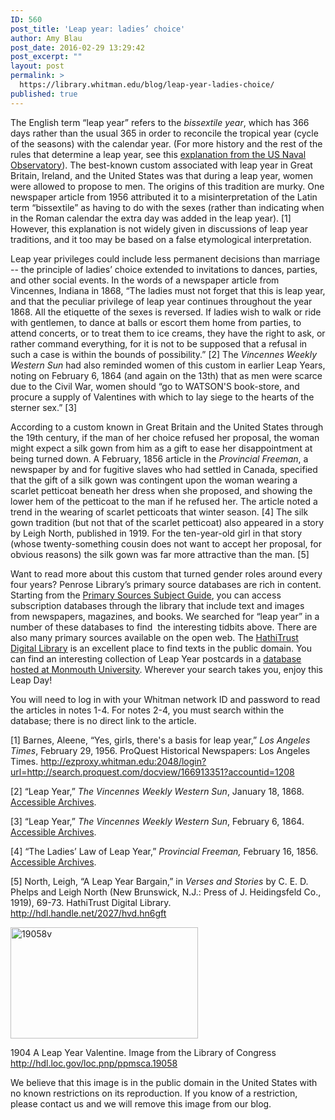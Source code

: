 ```yaml
---
ID: 560
post_title: 'Leap year: ladies’ choice'
author: Amy Blau
post_date: 2016-02-29 13:29:42
post_excerpt: ""
layout: post
permalink: >
  https://library.whitman.edu/blog/leap-year-ladies-choice/
published: true
---
```

The English term “leap year” refers to the <i>bissextile year</i>, which has 366 days rather than the usual 365 in order to reconcile the tropical year (cycle of the seasons) with the calendar year. (For more history and the rest of the rules that determine a leap year, see this <a href="http://aa.usno.navy.mil/faq/docs/leap_years.php">explanation from the US Naval Observatory</a>). The best-known custom associated with leap year in Great Britain, Ireland, and the United States was that during a leap year, women were allowed to propose to men. The origins of this tradition are murky. One newspaper article from 1956 attributed it to a misinterpretation of the Latin term “bissextile” as having to do with the sexes (rather than indicating when in the Roman calendar the extra day was added in the leap year). [1] However, this explanation is not widely given in discussions of leap year traditions, and it too may be based on a false etymological interpretation.

Leap year privileges could include less permanent decisions than marriage -- the principle of ladies’ choice extended to invitations to dances, parties, and other social events. In the words of a newspaper article from Vincennes, Indiana in 1868, “The ladies must not forget that this is leap year, and that the peculiar privilege of leap year continues throughout the year 1868. All the etiquette of the sexes is reversed. If ladies wish to walk or ride with gentlemen, to dance at balls or escort them home from parties, to attend concerts, or to treat them to ice creams, they have the right to ask, or rather command everything, for it is not to be supposed that a refusal in such a case is within the bounds of possibility.” [2] The <i>Vincennes Weekly Western Sun</i> had also reminded women of this custom in earlier Leap Years, noting on February 6, 1864 (and again on the 13th) that as men were scarce due to the Civil War, women should “go to WATSON'S book-store, and procure a supply of Valentines with which to lay siege to the hearts of the sterner sex.” [3]

According to a custom known in Great Britain and the United States through the 19th century, if the man of her choice refused her proposal, the woman might expect a silk gown from him as a gift to ease her disappointment at being turned down. A February, 1856 article in the <i>Provincial</i> <em>Freeman</em>, a newspaper by and for fugitive slaves who had settled in Canada, specified that the gift of a silk gown was contingent upon the woman wearing a scarlet petticoat beneath her dress when she proposed, and showing the lower hem of the petticoat to the man if he refused her. The article noted a trend in the wearing of scarlet petticoats that winter season. [4] The silk gown tradition (but not that of the scarlet petticoat) also appeared in a story by Leigh North, published in 1919. For the ten-year-old girl in that story (whose twenty-something cousin does not want to accept her proposal, for obvious reasons) the silk gown was far more attractive than the man. [5]

Want to read more about this custom that turned gender roles around every four years? Penrose Library’s primary source databases are rich in content. Starting from the <a href="http://libguides.whitman.edu/primarysources">Primary Sources Subject Guide</a>, you can access subscription databases through the library that include text and images from newspapers, magazines, and books. We searched for “leap year” in a number of these databases to find  the interesting tidbits above. There are also many primary sources available on the open web. The <a href="https://www.hathitrust.org/">HathiTrust Digital Library</a> is an excellent place to find texts in the public domain. You can find an interesting collection of Leap Year postcards in a <a href="http://www.monmouth.edu/kparkin/leap_year/default.aspx">database hosted at Monmouth University</a>. Wherever your search takes you, enjoy this Leap Day!

You will need to log in with your Whitman network ID and password to read the articles in notes 1-4. For notes 2-4, you must search within the database; there is no direct link to the article.

[1] Barnes, Aleene, “Yes, girls, there's a basis for leap year,”<i> Los Angeles Times</i>, February 29, 1956. ProQuest Historical Newspapers: Los Angeles Times. <a href="http://ezproxy.whitman.edu:2048/login?url=http://search.proquest.com/docview/166913351?accountid=1208">http://ezproxy.whitman.edu:2048/login?url=http://search.proquest.com/docview/166913351?accountid=1208</a>

[2] “Leap Year,” <i>The Vincennes Weekly Western Sun</i>, January 18, 1868. <a href="http://ezproxy.whitman.edu:2048/login?url=http://www.accessible.com/accessible/">Accessible Archives</a>.

[3] “Leap Year,” <i>The Vincennes Weekly Western Sun</i>, February 6, 1864. <a href="http://ezproxy.whitman.edu:2048/login?url=http://www.accessible.com/accessible/">Accessible Archives</a>.

[4] “The Ladies’ Law of Leap Year,” <i>Provincial Freeman, </i>February 16, 1856. <a href="http://ezproxy.whitman.edu:2048/login?url=http://www.accessible.com/accessible/">Accessible Archives</a>.

[5] North, Leigh, “A Leap Year Bargain,” in <i>Verses and Stories</i> by C. E. D. Phelps and Leigh North (New Brunswick, N.J.: Press of J. Heidingsfeld Co., 1919), 69-73. HathiTrust Digital Library. <a href="http://hdl.handle.net/2027/hvd.hn6gft">http://hdl.handle.net/2027/hvd.hn6gft</a>

<a href="https://library.whitman.edu/blog/wp-content/uploads/sites/4/2016/02/19058v.jpg" rel="attachment wp-att-565"><img class="alignnone wp-image-565 size-medium" src="https://library.whitman.edu/blog/wp-content/uploads/sites/4/2016/02/19058v-300x178.jpg" alt="19058v" width="300" height="178" /></a>

1904 A Leap Year Valentine. Image from the Library of Congress <a href="http://hdl.loc.gov/loc.pnp/ppmsca.19058">http://hdl.loc.gov/loc.pnp/ppmsca.19058</a>

We believe that this image is in the public domain in the United States with no known restrictions on its reproduction. If you know of a restriction, please contact us and we will remove this image from our blog.